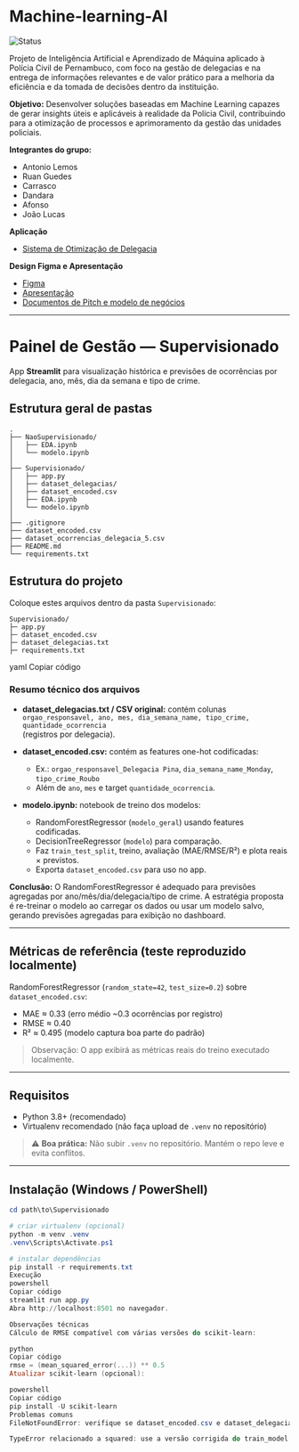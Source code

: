 # Machine-learning-AI

![Status](https://img.shields.io/badge/status-em%20concluido-blue) 

Projeto de Inteligência Artificial e Aprendizado de Máquina aplicado à Polícia Civil de Pernambuco, com foco na gestão de delegacias e na entrega de informações relevantes e de valor prático para a melhoria da eficiência e da tomada de decisões dentro da instituição.

**Objetivo:** Desenvolver soluções baseadas em Machine Learning capazes de gerar insights úteis e aplicáveis à realidade da Polícia Civil, contribuindo para a otimização de processos e aprimoramento da gestão das unidades policiais.

**Integrantes do grupo:**

- Antonio Lemos
- Ruan Guedes
- Carrasco
- Dandara
- Afonso
- João Lucas

**Aplicação**
- [Sistema de Otimização de Delegacia](https://machine-learning-ai-d2yfplzz2jkqtry3cxfmmt.streamlit.app/)

**Design Figma e Apresentação**
- [Figma](https://www.figma.com/design/wOeRvufftfiorEAUbSIYtu/Machine-learning-AI?node-id=0-1&t=1cYXgcJJ6imD2La5-1)
- [Apresentação](https://www.canva.com/design/DAG1H4M5ckM/SoWyjv2lFYr6my4fgZiLKQ/edit?utm_content=DAG1H4M5ckM&utm_campaign=designshare&utm_medium=link2&utm_source=sharebutton)
- [Documentos de Pitch e modelo de negócios](https://www.canva.com/design/DAG096B2D4A/v6hnSsvxeB04EkotqAK4Nw/edit?utm_content=DAG096B2D4A&utm_campaign=designshare&utm_medium=link2&utm_source=sharebutton)

---

# Painel de Gestão — Supervisionado

App **Streamlit** para visualização histórica e previsões de ocorrências por delegacia, ano, mês, dia da semana e tipo de crime.

## Estrutura geral de pastas
```
.
├── NaoSupervisionado/
│   ├── EDA.ipynb
│   └── modelo.ipynb
│
├── Supervisionado/
│   ├── app.py
│   ├── dataset_delegacias/
│   ├── dataset_encoded.csv
│   ├── EDA.ipynb
│   └── modelo.ipynb
│
├── .gitignore
├── dataset_encoded.csv
├── dataset_ocorrencias_delegacia_5.csv
├── README.md
└── requirements.txt
```

## Estrutura do projeto

Coloque estes arquivos dentro da pasta `Supervisionado`:
```
Supervisionado/
├─ app.py
├─ dataset_encoded.csv
├─ dataset_delegacias.txt
├─ requirements.txt
```
yaml
Copiar código

### Resumo técnico dos arquivos

- **dataset_delegacias.txt / CSV original:** contém colunas  
  `orgao_responsavel, ano, mes, dia_semana_name, tipo_crime, quantidade_ocorrencia`  
  (registros por delegacia).

- **dataset_encoded.csv:** contém as features one-hot codificadas:  
  - Ex.: `orgao_responsavel_Delegacia Pina`, `dia_semana_name_Monday`, `tipo_crime_Roubo`  
  - Além de `ano`, `mes` e target `quantidade_ocorrencia`.

- **modelo.ipynb:** notebook de treino dos modelos:  
  - RandomForestRegressor (`modelo_geral`) usando features codificadas.  
  - DecisionTreeRegressor (`modelo`) para comparação.  
  - Faz `train_test_split`, treino, avaliação (MAE/RMSE/R²) e plota reais × previstos.  
  - Exporta `dataset_encoded.csv` para uso no app.

**Conclusão:** O RandomForestRegressor é adequado para previsões agregadas por ano/mês/dia/delegacia/tipo de crime. A estratégia proposta é re-treinar o modelo ao carregar os dados ou usar um modelo salvo, gerando previsões agregadas para exibição no dashboard.

---

## Métricas de referência (teste reproduzido localmente)

RandomForestRegressor (`random_state=42`, `test_size=0.2`) sobre `dataset_encoded.csv`:

- MAE ≈ 0.33 (erro médio ~0.3 ocorrências por registro)  
- RMSE ≈ 0.40  
- R² ≈ 0.495 (modelo captura boa parte do padrão)

> Observação: O app exibirá as métricas reais do treino executado localmente.

---

## Requisitos

- Python 3.8+ (recomendado)  
- Virtualenv recomendado (não faça upload de `.venv` no repositório)

> ⚠️ **Boa prática:** Não subir `.venv` no repositório. Mantém o repo leve e evita conflitos.

---

## Instalação (Windows / PowerShell)

```powershell
cd path\to\Supervisionado

# criar virtualenv (opcional)
python -m venv .venv
.venv\Scripts\Activate.ps1

# instalar dependências
pip install -r requirements.txt
Execução
powershell
Copiar código
streamlit run app.py
Abra http://localhost:8501 no navegador.

Observações técnicas
Cálculo de RMSE compatível com várias versões do scikit-learn:

python
Copiar código
rmse = (mean_squared_error(...)) ** 0.5
Atualizar scikit-learn (opcional):

powershell
Copiar código
pip install -U scikit-learn
Problemas comuns
FileNotFoundError: verifique se dataset_encoded.csv e dataset_delegacias.txt estão na mesma pasta do app.py.

TypeError relacionado a squared: use a versão corrigida do train_model incluída ou atualize o scikit-learn.
